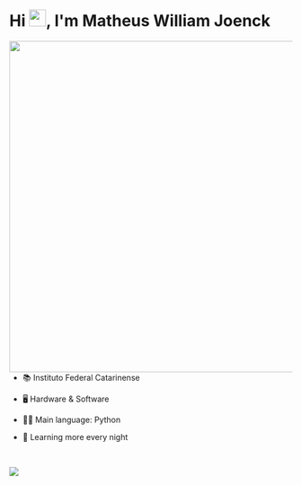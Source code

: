 <h1 align="left">Hi <img src="https://raw.githubusercontent.com/kaueMarques/kaueMarques/master/hi.gif" height="30px">, I'm Matheus William Joenck</h1>
<img src="https://user-images.githubusercontent.com/117489072/213947944-f5011334-5281-4ebc-8675-8abe466b66d7.png" height="590em" align="right" />

- 📚 Instituto Federal Catarinense

- 🖥 Hardware & Software

- 👨‍💻 Main language: Python

- 🌙 Learning more every night

<br>

<a href="https://github.com/al0i"><img src="https://github-readme-stats.vercel.app/api/top-langs/?username=al0i&layout=compact&show_icons=true&theme=tokyonight"></a> 
